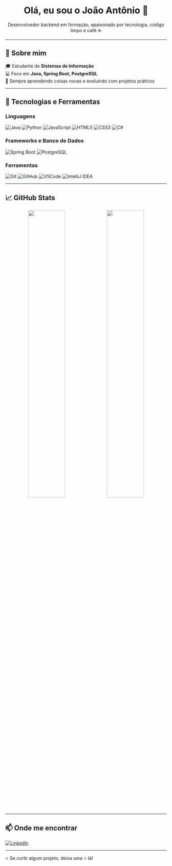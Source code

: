 <h1 align="center">Olá, eu sou o João Antônio 👋</h1>

<p align="center">
  Desenvolvedor backend em formação, apaixonado por tecnologia, código limpo e café ☕
</p>

---

## 🚀 Sobre mim

🎓 Estudante de **Sistemas de Informação**  
💻 Foco em **Java, Spring Boot, PostgreSQL**  
🔁 Sempre aprendendo coisas novas e evoluindo com projetos práticos  

---

## 🧰 Tecnologias e Ferramentas

### Linguagens
![Java](https://img.shields.io/badge/Java-ED8B00?style=for-the-badge&logo=java&logoColor=white)
![Python](https://img.shields.io/badge/Python-3776AB?style=for-the-badge&logo=python&logoColor=white)
![JavaScript](https://img.shields.io/badge/JavaScript-F7DF1E?style=for-the-badge&logo=javascript&logoColor=black)
![HTML5](https://img.shields.io/badge/HTML5-E34F26?style=for-the-badge&logo=html5&logoColor=white)
![CSS3](https://img.shields.io/badge/CSS3-1572B6?style=for-the-badge&logo=css3&logoColor=white)
![C#](https://img.shields.io/badge/C%23-239120?style=for-the-badge&logo=c-sharp&logoColor=white)

### Frameworks e Banco de Dados
![Spring Boot](https://img.shields.io/badge/Spring_Boot-6DB33F?style=for-the-badge&logo=spring-boot&logoColor=white)
![PostgreSQL](https://img.shields.io/badge/PostgreSQL-316192?style=for-the-badge&logo=postgresql&logoColor=white)

### Ferramentas
![Git](https://img.shields.io/badge/Git-F05032?style=for-the-badge&logo=git&logoColor=white)
![GitHub](https://img.shields.io/badge/GitHub-000?style=for-the-badge&logo=github&logoColor=white)
![VSCode](https://img.shields.io/badge/VS_Code-007ACC?style=for-the-badge&logo=visual-studio-code&logoColor=white)
![IntelliJ IDEA](https://img.shields.io/badge/IntelliJ_IDEA-000000?style=for-the-badge&logo=intellij-idea&logoColor=white)

---

## 📈 GitHub Stats

<p align="center">
  <img width="48%" src="https://github-readme-stats.vercel.app/api?username=JoaoAntonioOB&show_icons=true&theme=tokyonight" />
  <img width="48%" src="https://github-readme-stats.vercel.app/api/top-langs/?username=JoaoAntonioO&layout=compact&theme=tokyonight" />
</p>

---

## 📫 Onde me encontrar

[![LinkedIn](https://img.shields.io/badge/LinkedIn-000?style=for-the-badge&logo=linkedin&logoColor=0E76A8)](https://linkedin.com/in//joão-antônio-b70360234)  

---

⭐ Se curtir algum projeto, deixa uma ⭐ lá!  
